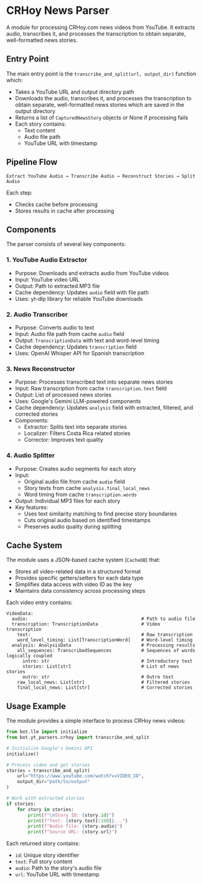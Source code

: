 # CRHoy News Parser

A module for processing CRHoy.com news videos from YouTube. It extracts audio, transcribes it, and processes the transcription to obtain separate, well-formatted news stories.

## Entry Point

The main entry point is the `transcribe_and_split(url, output_dir)` function which:

- Takes a YouTube URL and output directory path
- Downloads the audio, transcribes it, and processes the transcription to obtain separate, well-formatted news stories which are saved in the output directory
- Returns a list of `CapturedNewsStory` objects or None if processing fails
- Each story contains:
  - Text content
  - Audio file path
  - YouTube URL with timestamp

## Pipeline Flow

```plaintext
Extract YouTube Audio → Transcribe Audio → Reconstruct Stories → Split Audio
```

Each step:

- Checks cache before processing
- Stores results in cache after processing

## Components

The parser consists of several key components:

### 1. YouTube Audio Extractor

- Purpose: Downloads and extracts audio from YouTube videos
- Input: YouTube video URL
- Output: Path to extracted MP3 file
- Cache dependency: Updates `audio` field with file path
- Uses: yt-dlp library for reliable YouTube downloads

### 2. Audio Transcriber

- Purpose: Converts audio to text
- Input: Audio file path from cache `audio` field
- Output: `TranscriptionData` with text and word-level timing
- Cache dependency: Updates `transcription` field
- Uses: OpenAI Whisper API for Spanish transcription

### 3. News Reconstructor

- Purpose: Processes transcribed text into separate news stories
- Input: Raw transcription from cache `transcription.text` field
- Output: List of processed news stories
- Uses: Google's Gemini LLM-powered components
- Cache dependency: Updates `analysis` field with extracted, filtered, and corrected stories
- Components:
  - Extractor: Splits text into separate stories
  - Localizer: Filters Costa Rica related stories
  - Corrector: Improves text quality

### 4. Audio Splitter

- Purpose: Creates audio segments for each story
- Input:
  - Original audio file from cache `audio` field
  - Story texts from cache `analysis.final_local_news`
  - Word timing from cache `transcription.words`
- Output: Individual MP3 files for each story
- Key features:
  - Uses text similarity matching to find precise story boundaries
  - Cuts original audio based on identified timestamps
  - Preserves audio quality during splitting

## Cache System

The module uses a JSON-based cache system (`CacheDB`) that:

- Stores all video-related data in a structured format
- Provides specific getters/setters for each data type
- Simplifies data access with video ID as the key
- Maintains data consistency across processing steps

Each video entry contains:

```plaintext
VideoData:
  audio:                                          # Path to audio file
  transcription: TranscriptionData                # Video transcription
    text:                                         # Raw transcription
    word_level_timing: List[TranscriptionWord]    # Word-level timing
  analysis: AnalysisData                          # Processing results
    all_sequences: TranscribedSequences           # Sequences of words logically coupled
      intro: str                                  # Introductory text
      stories: List[str]                          # List of news stories
      outro: str                                  # Outro text
    raw_local_news: List[str]                     # Filtered stories
    final_local_news: List[str]                   # Corrected stories
```

## Usage Example

The module provides a simple interface to process CRHoy news videos:

```python
from bot.llm import initialize
from bot.yt_parsers.crhoy import transcribe_and_split

# Initialize Google's Gemini API
initialize()

# Process video and get stories
stories = transcribe_and_split(
    url="https://www.youtube.com/watch?v=VIDEO_ID",
    output_dir="path/to/output"
)

# Work with extracted stories
if stories:
    for story in stories:
        print(f"\nStory ID: {story.id}")
        print(f"Text: {story.text[:100]}...")
        print(f"Audio file: {story.audio}")
        print(f"Source URL: {story.url}")
```

Each returned story contains:

- `id`: Unique story identifier
- `text`: Full story content
- `audio`: Path to the story's audio file
- `url`: YouTube URL with timestamp

